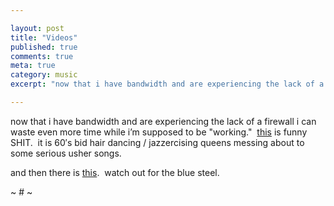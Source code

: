 ```yaml
---

layout: post
title: "Videos"
published: true
comments: true
meta: true
category: music
excerpt: "now that i have bandwidth and are experiencing the lack of a firewall i can waste even more time while i’m supposed to be 'working.'  [this][1] is funny SHIT.  it is 60′s bid hair dancing / jazzercising queens messing about to some serious usher songs. "

---
```


now that i have bandwidth and are experiencing the lack of a firewall i can waste even more time while i’m supposed to be "working."  [this][1] is funny SHIT.  it is 60′s bid hair dancing / jazzercising queens messing about to some serious usher songs.  

 [1]: http://www.youtube.com/watch?v=NIGbhPLZmjY

and then there is [this][2].  watch out for the blue steel.

 [2]: http://www.youtube.com/watch?v=0RfdL2Vm2j8

~ # ~